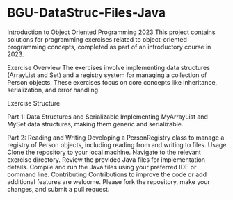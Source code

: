 # BGU-DataStruc-Files-Java

Introduction to Object Oriented Programming 2023
This project contains solutions for programming exercises related to object-oriented programming concepts, completed as part of an introductory course in 2023.

Exercise Overview
The exercises involve implementing data structures (ArrayList and Set) and a registry system for managing a collection of Person objects. These exercises focus on core concepts like inheritance, serialization, and error handling.

Exercise Structure

Part 1: 
Data Structures and Serializable
Implementing MyArrayList and MySet data structures, making them generic and serializable.

Part 2: Reading and Writing
Developing a PersonRegistry class to manage a registry of Person objects, including reading from and writing to files.
Usage
Clone the repository to your local machine.
Navigate to the relevant exercise directory.
Review the provided Java files for implementation details.
Compile and run the Java files using your preferred IDE or command line.
Contributing
Contributions to improve the code or add additional features are welcome. Please fork the repository, make your changes, and submit a pull request.

